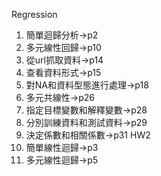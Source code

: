 Regression
1. 簡單迴歸分析->p2
2. 多元線性回歸->p10
3. 從url抓取資料->p14
4. 查看資料形式->p15
5. 對NA和資料型態進行處理->p18
6. 多元共線性->p26
7. 指定目標變數和解釋變數->p28
8. 分別訓練資料和測試資料->p29
9. 決定係數和相關係數->p31
HW2
1. 簡單線性迴歸->p3
2. 多元線性迴歸->p5